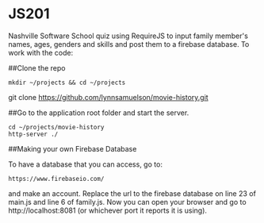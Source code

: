 # JS201

Nashville Software School quiz using RequireJS to input family member's names, ages, genders and skills and post them to a firebase database. To work with the code:


##Clone the repo

    mkdir ~/projects && cd ~/projects
   git clone https://github.com/lynnsamuelson/movie-history.git

##Go to the application root folder and start the server.

    cd ~/projects/movie-history
    http-server ./ 

##Making your own Firebase Database

To have a database that you can access, go to:

    https://www.firebaseio.com/
    
and make an account.  Replace the url to the firebase database on line 23 of main.js and line 6 of family.js.  Now you can open your browser and go to http://localhost:8081 (or whichever port it reports it is using).



